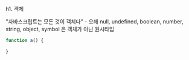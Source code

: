 h1. 객체


"자바스크립트는 모든 것이 객체다" - 오해
null, undefined, boolean, number, string, object, symbol 은 객체가 아닌 원시타입

```javascript
function a() {
  
}
```




